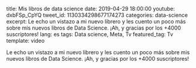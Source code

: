 title: Mis libros de data science
date: 2019-04-29 18:00:00
youtube: dxbFSp_CpYQ
tweet_id: 1130334298677174273
categories: data-science  
excerpt: Le echo un vistazo a mi nuevo librero y les cuento un poco más sobre mis nuevos libros de Data Science. ¡Ah, y gracias por los +4000 suscriptores!
lang: es
tags: Data science, Meta, Tv
featured_tag: Tv
template: video

Le echo un vistazo a mi nuevo librero y les cuento un poco más sobre mis nuevos libros de Data Science. ¡Ah, y gracias por los +4000 suscriptores!
